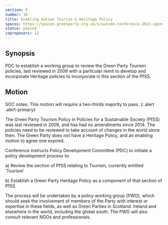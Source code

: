 ```yaml
---
section: E
number: 10
title: Enabling motion Tourism & Heritage Policy
spaces: https://spaces.greenparty.org.uk/s/autumn-conference-2022-agenda-forum/?contentId=101280
status: passed
coproposers: 12
---
```

## Synopsis
PDC to establish a working group to review the Green Party Tourism policies, last reviewed in 2009 with a particular remit to develop and incorporate Heritage policies to incorporate in this section of the PfSS.

## Motion
SOC notes: This motion will require a two-thirds majority to pass.
{:.alert .alert-primary}

The Green Party Tourism Policy in Policies for a Sustainable Society (PfSS) was last reviewed in 2009, and has had no amendments since 2014. The policies need to be reviewed to take account of changes in the world since then. The Green Party does not have a Heritage Policy, and an enabling motion to agree one expired.

Conference instructs Policy Development Committee (PDC) to initiate a policy development process to:

a) Review the section of PfSS relating to Tourism, currently entitled ‘Tourism’

b) Establish a Green Party Heritage Policy as a component of that section of PfSS

The process will be undertaken by a policy working group (PWG), which should seek the involvement of members of the Party with interest or expertise in these fields, as well as Green Parties in Scotland. Ireland and elsewhere in the world, including the global south. The PWG will also consult relevant NGOs and professionals.

